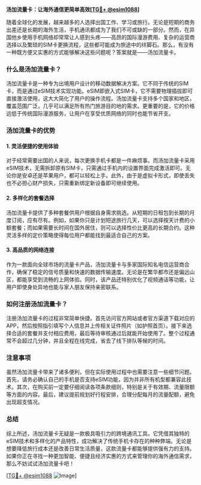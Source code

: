 **汤加流量卡：让海外通信更简单高效[[TG💪+ @esim1088](https://t.me/s/esim1088)]**

随着全球化的发展，越来越多的人选择出国工作、学习或旅行。无论是短期的商务出差还是长期的海外生活，手机通讯都成为了我们不可或缺的一部分。然而，在异国他乡使用手机网络却常常让人感到头疼——高昂的国际漫游费用、复杂的运营商选择以及繁琐的SIM卡更换流程，这些都可能成为旅途中的绊脚石。那么，有没有一种既方便又实惠的方式能够解决这些问题呢？答案就是——汤加流量卡。

### 什么是汤加流量卡？

汤加流量卡是一种专为出境用户设计的移动数据解决方案。它不同于传统的SIM卡，而是通过eSIM技术实现功能。eSIM即嵌入式SIM卡，它不需要物理插拔即可直接激活使用，这大大简化了用户的操作流程。汤加流量卡支持多个国家和地区，覆盖范围广泛，几乎可以满足所有热门旅游目的地的需求。更重要的是，它的价格远低于传统国际漫游服务，让用户在享受优质网络的同时也能节省开支。

### 汤加流量卡的优势

#### 1. 灵活便捷的使用体验
对于经常需要出国的人来说，每次更换手机卡都是一件麻烦事。而汤加流量卡采用eSIM技术，无需拆卸原有SIM卡，只需通过手机内的设置界面完成激活即可。无论你是安卓还是苹果用户，都可以轻松上手。此外，由于是虚拟卡形式，即使丢失也不必担心财产损失，只需重新绑定新设备即可继续使用。

#### 2. 多样化的套餐选择
汤加流量卡提供了多种套餐供用户根据自身需求挑选。从短期的日租包到长期的月度订阅，应有尽有。例如，如果你只是计划短途旅行几天，可以选择按天计费的小额套餐；而如果需要长时间在国外居住，则可以选择性价比更高的长期合约。这种灵活多样的定价策略使得每位用户都能找到最适合自己的方案。

#### 3. 高品质的网络连接
作为一款面向全球市场的流量卡产品，汤加流量卡与多家国际知名电信运营商合作，确保了稳定的信号质量和快速的数据传输速度。无论是在繁华都市还是偏远山区，都能享受到流畅的上网体验。同时，该产品还特别优化了视频通话等功能，让用户即使身处异地也能与家人朋友保持亲密联系。

### 如何注册汤加流量卡？

注册汤加流量卡的过程非常简单快捷。首先访问官方网站或者官方渠道下载对应的APP，然后按照指引填写个人信息并上传相关证件照片（如护照首页）。接下来选择合适的套餐并支付相应费用，最后等待审核通过后就能开始使用了。整个过程通常不会超过几分钟，并且全程在线完成，省去了线下排队等候的时间。

### 注意事项

虽然汤加流量卡带来了诸多便利，但在实际使用过程中也需要注意一些细节问题。首先，请务必确认自己的手机是否支持eSIM功能，因为并非所有机型都兼容此技术。其次，在购买前一定要仔细阅读各项条款细则，特别是关于有效期、流量限额等方面的内容。最后，建议提前规划好行程安排，合理分配每月的流量配额，避免出现超支情况。

### 总结

综上所述，汤加流量卡无疑是一款极具吸引力的跨境通讯工具。它凭借其独特的eSIM技术和多样化的产品特性，成功解决了传统手机卡存在的种种弊端。无论是想要降低旅行成本还是改善日常生活质量，这款流量卡都能够提供强有力的支持。如果你正在寻找一种更加智能、便捷且经济实惠的方式来管理你的海外通信需求，那么不妨试试汤加流量卡吧！

[[TG💪+ @esim1088](https://t.me/s/esim1088) ![Image](https://i.postimg.cc/4NQfJmqS/Snipaste-2025-05-13-00-14-12.png)]